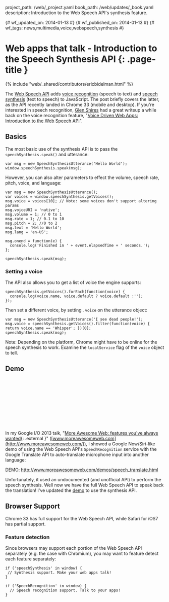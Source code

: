 project_path: /web/_project.yaml book_path: /web/updates/_book.yaml description: Introduction to the Web Speech API's synthesis feature.

{# wf_updated_on: 2014-01-13 #} {# wf_published_on: 2014-01-13 #} {# wf_tags: news,multimedia,voice,webspeech,synthesis #}

# Web apps that talk - Introduction to the Speech Synthesis API {: .page-title }

{% include "web/_shared/contributors/ericbidelman.html" %}

The [Web Speech API](https://dvcs.w3.org/hg/speech-api/raw-file/tip/speechapi.html) adds [voice recognition](https://dvcs.w3.org/hg/speech-api/raw-file/tip/speechapi.html#speechreco-section) (speech to text) and [speech synthesis](https://dvcs.w3.org/hg/speech-api/raw-file/tip/speechapi.html#tts-section) (text to speech) to JavaScript. The post briefly covers the latter, as the API recently landed in Chrome 33 (mobile and desktop). If you're interested in speech recognition, [Glen Shires](http://www.html5rocks.com/en/profiles/#glenshires) had a great writeup a while back on the voice recognition feature, "[Voice Driven Web Apps: Introduction to the Web Speech API](http://updates.html5rocks.com/2013/01/Voice-Driven-Web-Apps-Introduction-to-the-Web-Speech-API)".

## Basics

The most basic use of the synthesis API is to pass the `speechSynthesis.speak()` and utterance:

    var msg = new SpeechSynthesisUtterance('Hello World');
    window.speechSynthesis.speak(msg);
    

However, you can also alter parameters to effect the volume, speech rate, pitch, voice, and language:

    var msg = new SpeechSynthesisUtterance();
    var voices = window.speechSynthesis.getVoices();
    msg.voice = voices[10]; // Note: some voices don't support altering params
    msg.voiceURI = 'native';
    msg.volume = 1; // 0 to 1
    msg.rate = 1; // 0.1 to 10
    msg.pitch = 2; //0 to 2
    msg.text = 'Hello World';
    msg.lang = 'en-US';
    
    msg.onend = function(e) {
      console.log('Finished in ' + event.elapsedTime + ' seconds.');
    };
    
    speechSynthesis.speak(msg);
    

### Setting a voice

The API also allows you to get a list of voice the engine supports:

    speechSynthesis.getVoices().forEach(function(voice) {
      console.log(voice.name, voice.default ? voice.default :'');
    });
    

Then set a different voice, by setting `.voice` on the utterance object:

    var msg = new SpeechSynthesisUtterance('I see dead people!');
    msg.voice = speechSynthesis.getVoices().filter(function(voice) { return voice.name == 'Whisper'; })[0];
    speechSynthesis.speak(msg);
    

Note: Depending on the platform, Chrome might have to be online for the speech synthesis to work. Examine the `localService` flag of the `voice` object to tell.

## Demo

<div class="video-wrapper">
  <iframe class="devsite-embedded-youtube-video" data-video-id="N_wTBKMuJis?t=1695"
          data-autohide="1" data-showinfo="0" frameborder="0" allowfullscreen>
  </iframe>
</div>

In my Google I/O 2013 talk, "[More Awesome Web: features you've always wanted](http://www.moreawesomeweb.com/){: .external }" ([www.moreawesomeweb.com](http://www.moreawesomeweb.com/)), I showed a Google Now/Siri-like demo of using the Web Speech API's `SpeechRecognition` service with the Google Translate API to auto-translate microphone input into another language:

DEMO: <http://www.moreawesomeweb.com/demos/speech_translate.html>

Unfortunately, it used an undocumented (and unofficial API) to perform the speech synthesis. Well now we have the full Web Speech API to speak back the translation! I've updated the [demo](http://www.moreawesomeweb.com/demos/speech_translate.html) to use the synthesis API.

## Browser Support

Chrome 33 has full support for the Web Speech API, while Safari for iOS7 has partial support.

### Feature detection

Since browsers may support each portion of the Web Speech API separately (e.g. the case with Chromium), you may want to feature detect each feature separately:

    if ('speechSynthesis' in window) {
     // Synthesis support. Make your web apps talk!
    }
    
    if ('SpeechRecognition' in window) {
      // Speech recognition support. Talk to your apps!
    }